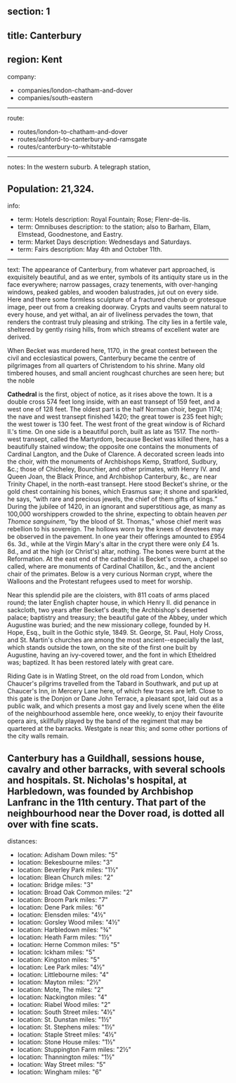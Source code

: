 section: 1
----
title: Canterbury
----
region: Kent
----
company:
- companies/london-chatham-and-dover
- companies/south-eastern
----
route:
- routes/london-to-chatham-and-dover
- routes/ashford-to-canterbury-and-ramsgate
- routes/canterbury-to-whitstable
----
notes: In the western suburb. A telegraph station,

Population: 21,324.
----
info:
- term: Hotels
  description: Royal Fountain; Rose; Flenr-de-lis.
- term: Omnibuses
  description: to the station; also to Barham, Ellam, Elmstead, Goodnestone, and Eastry.
- term: Market Days
  description: Wednesdays and Saturdays.
- term: Fairs
  description: May 4th and October 11th.
----
text: The appearance of Canterbury, from whatever part approached, is exquisitely beautiful, and as we enter, symbols of its antiquity stare us in the face everywhere; narrow passages, crazy tenements, with over-hanging windows, peaked gables, and wooden balustrades, jut out on every side. Here and there some formless sculpture of a fractured cherub or grotesque image, peer out from a creaking doorway. Crypts and vaults seem natural to every house, and yet withal, an air of liveliness pervades the town, that renders the contrast truly pleasing and striking. The city lies in a fertile vale, sheltered by gently rising hills, from which streams of excellent water are derived.

When Becket was murdered here, 1170, in the great contest between the civil and ecclesiastical powers, Canterbury became the centre of pilgrimages from all quarters of Christendom to his shrine. Many old timbered houses, and small ancient roughcast churches are seen here; but the noble

**Cathedral** is the first, object of notice, as it rises above the town. It is a double cross 574 feet long inside, with an east transept of 159 feet, and a west one of 128 feet. The oldest part is the half Norman choir, begun 1174; the nave and west transept finished 1420; the great tower is 235 feet high; the west tower is 130 feet. The west front of the great window is of Richard II.'s time. On one side is a beautiful porch, built as late as 1517. The north-west transept, called the Martyrdom, because Becket was killed there, has a beautifully stained window; the opposite one contains the monuments of Cardinal Langton, and the Duke of Clarence. A decorated screen leads into the choir, with the monuments of Archbishops Kemp, Stratford, Sudbury, &c.; those of Chicheley, Bourchier, and other primates, with Henry IV. and Queen Joan, the Black Prince, and Archbishop Canterbury, &c., are near Trinity Chapel, in the north-east transept. Here stood Becket's shrine, or the gold chest containing his bones, which Erasmus saw; it shone and sparkled, he says, <q>with rare and precious jewels, the chief of them gifts of kings.</q> During the jubilee of 1420, in an ignorant and superstitious age, as many as 100,000 worshippers crowded to the shrine, expecting to obtain heaven *per Thomce sanguinem*, <q>by the blood of St. Thomas,</q> whose chief merit was rebellion to his sovereign. The hollows worn by the knees of devotees may be observed in the pavement. In one year their offerings amounted to £954 6s. 3d., while at the Virgin Mary's altar in the crypt there were only £4 1s. 8d., and at the high (or Christ's) altar, nothing. The bones were burnt at the Reformation. At the east end of the cathedral is Becket's crown, a chapel so called, where are monuments of Cardinal Chatillon, &c., and the ancient chair of the primates. Below is a very curious Norman crypt, where the Walloons and the Protestant refugees used to meet for worship.

Near this splendid pile are the cloisters, with 811 coats of arms placed round; the later English chapter house, in which Henry II. did penance in sackcloth, two years after Becket's death; the Archbishop's deserted palace; baptistry and treasury; the beautiful gate of the Abbey, under which Augustine was buried; and the new missionary college, founded by H. Hope, Esq., built in the Gothic style, 1849. St. George, St. Paul, Holy Cross, and St. Martin's churches are among the most ancient--especially the last, which stands outside the town, on the site of the first one built by Augustine, having an ivy-covered tower, and the font in which Etheldred was; baptized. It has been restored lately with great care.

Riding Gate is in Watling Street, on the old road from London, which Chaucer's pilgrims travelled from the Tabard in Southwark, and put up at Chaucer's Inn, in Mercery Lane here, of which few traces are left. Close to this gate is the Donjon or Dane John Terrace, a pleasant spot, laid out as a public walk, and which presents a most gay and lively scene when the élite of the neighbourhood assemble here, once weekly, to enjoy their favourite opera airs, skillfully played by the band of the regiment that may be quartered at the barracks. Westgate is near this; and some other portions of the city walls remain.

Canterbury has a Guildhall, sessions house, cavalry and other barracks, with several schools and hospitals. St. Nicholas's hospital, at Harbledown, was founded by Archbishop Lanfranc in the 11th century. That part of the neighbourhood near the Dover road, is dotted all over with fine scats.
----
distances:
- location: Adisham Down
  miles: "5"
- location: Bekesbourne
  miles: "3"
- location: Beverley Park
  miles: "1½"
- location: Blean Church
  miles: "2"
- location: Bridge
  miles: "3"
- location: Broad Oak Common
  miles: "2"
- location: Broom Park
  miles: "7"
- location: Dene Park
  miles: "6"
- location: Elensden
  miles: "4½"
- location: Gorsley Wood
  miles: "4½"
- location: Harbledown
  miles: "¾"
- location: Heath Farm
  miles: "1½"
- location: Herne Common
  miles: "5"
- location: Ickham
  miles: "5"
- location: Kingston
  miles: "5"
- location: Lee Park
  miles: "4½"
- location: Littlebourne
  miles: "4"
- location: Mayton
  miles: "2½"
- location: Mote, The
  miles: "2"
- location: Nackington
  miles: "4"
- location: Riabel Wood
  miles: "2"
- location: South Street
  miles: "4½"
- location: St. Dunstan
  miles: "1½"
- location: St. Stephens
  miles: "1½"
- location: Staple Street
  miles: "4½"
- location: Stone House
  miles: "1½"
- location: Stuppington Farm
  miles: "2½"
- location: Thannington
  miles: "1½"
- location: Way Street
  miles: "5"
- location: Wingham
  miles: "6"
